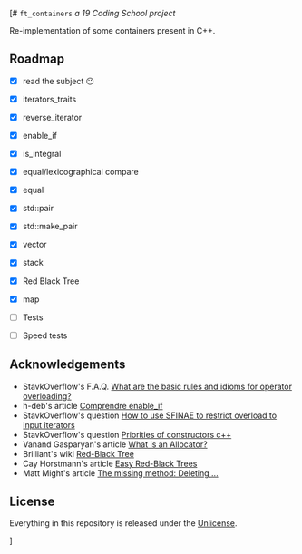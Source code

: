 [# ```ft_containers```
*a 19 Coding School project*

Re-implementation of some containers present in C++.
## Roadmap

- [x] read the subject :no_mouth:
- [x] iterators_traits
- [x] reverse_iterator
- [x] enable_if
- [x] is_integral
- [x] equal/lexicographical compare
- [x] equal
- [x] std::pair
- [x] std::make_pair
- [x] vector
- [x] stack
- [x] Red Black Tree
- [x] map
- [ ] Tests
- [ ] Speed tests


## Acknowledgements

- StavkOverflow's F.A.Q. [What are the basic rules and idioms for operator overloading?](https://stackoverflow.com/questions/4421706/what-are-the-basic-rules-and-idioms-for-operator-overloading/4421729)
- h-deb's article [Comprendre enable_if](https://h-deb.clg.qc.ca/Sujets/TrucsScouts/Comprendre_enable_if.html)
- StavkOverflow's question [How to use SFINAE to restrict overload to input iterators](https://stackoverflow.com/questions/25668966/how-to-use-sfinae-to-restrict-overload-to-input-iterators)
- StavkOverflow's question [Priorities of constructors c++](https://stackoverflow.com/questions/16967797/priorities-of-constructors-c)
- Vanand Gasparyan's article [What is an Allocator?](https://medium.com/@vgasparyan1995/what-is-an-allocator-c8df15a93ed)
- Brilliant's wiki [Red-Black Tree](https://brilliant.org/wiki/red-black-tree/)
- Cay Horstmann's article [Easy Red-Black Trees](https://horstmann.com/unblog/2011-05-12/blog.html)
- Matt Might's article [The missing method: Deleting ...](https://matt.might.net/articles/red-black-delete/)

## License

Everything in this repository is released under the [Unlicense](https://github.com/tderwedu/42cursus/blob/main/LICENSE).

]
